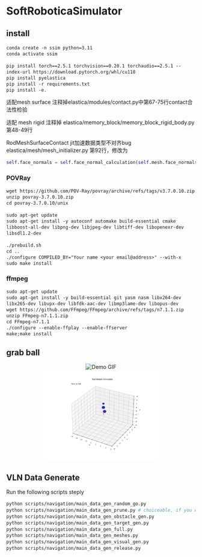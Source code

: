 # SoftRoboticaSimulator

## install
```shell
conda create -n ssim python=3.11
conda activate ssim

pip install torch==2.5.1 torchvision==0.20.1 torchaudio==2.5.1 --index-url https://download.pytorch.org/whl/cu118
pip install pyelastica
pip install -r requirements.txt
pip install -e.
```
适配mesh surface
注释掉elastica/modules/contact.py中第67-75行contact合法性检验

适配 mesh rigid
注释掉 elastica/memory_block/memory_block_rigid_body.py 第48-49行

RodMeshSurfaceContact jit加速数据类型不对齐bug
elastica/mesh/mesh_initializer.py 第92行，修改为
```python
self.face_normals = self.face_normal_calculation(self.mesh.face_normals.astype(np.float64))
```
### POVRay
```shell
wget https://github.com/POV-Ray/povray/archive/refs/tags/v3.7.0.10.zip
unzip povray-3.7.0.10.zip
cd povray-3.7.0.10/unix

sudo apt-get update
sudo apt-get install -y autoconf automake build-essential cmake libboost-all-dev libpng-dev libjpeg-dev libtiff-dev libopenexr-dev libsdl1.2-dev

./prebuild.sh
cd ..
./configure COMPILED_BY="Your name <your email@address>" --with-x
sudo make install
```
### ffmpeg
```shell
sudo apt-get update
sudo apt-get install -y build-essential git yasm nasm libx264-dev libx265-dev libvpx-dev libfdk-aac-dev libmp3lame-dev libopus-dev
wget https://github.com/FFmpeg/FFmpeg/archive/refs/tags/n7.1.1.zip
unzip FFmpeg-n7.1.1.zip
cd FFmpeg-n7.1.1
./configure --enable-ffplay --enable-ffserver
make;make install
```
## grab ball

<div style="text-align: center;">
  <img src="videos/2d.gif" alt="Demo GIF" width="300"/>
</div>

<div style="text-align: center;">
  <img src="videos/3d.gif" alt="Demo GIF" width="300"/>
</div>

## VLN Data Generate

Run the following scripts steply

```bash
python scripts/navigation/main_data_gen_random_go.py
python scripts/navigation/main_data_gen_prune.py # choiceable, if you want to make the road be short
python scripts/navigation/main_data_gen_obstacle_gen.py
python scripts/navigation/main_data_gen_target_gen.py
python scripts/navigation/main_data_gen_full.py
python scripts/navigation/main_data_gen_meshes.py
python scripts/navigation/main_data_gen_visual_gen.py
python scripts/navigation/main_data_gen_release.py
```
